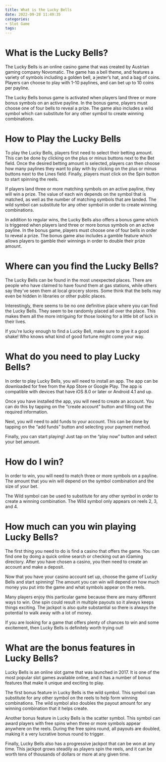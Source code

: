 ```yaml
---
title: What is the Lucky Bells
date: 2022-09-28 11:49:35
categories:
- Slot Game
tags:
---
```



# What is the Lucky Bells?

The Lucky Bells is an online casino game that was created by Austrian gaming company Novomatic. The game has a bell theme, and features a variety of symbols including a golden bell, a jester’s hat, and a bag of coins. Players can choose to play with 1-10 paylines, and can bet up to 10 coins per payline.

The Lucky Bells bonus game is activated when players land three or more bonus symbols on an active payline. In the bonus game, players must choose one of four bells to reveal a prize. The game also includes a wild symbol which can substitute for any other symbol to create winning combinations.

# How to Play the Lucky Bells

To play the Lucky Bells, players first need to select their betting amount. This can be done by clicking on the plus or minus buttons next to the Bet field. Once the desired betting amount is selected, players can then choose how many paylines they want to play with by clicking on the plus or minus buttons next to the Lines field. Finally, players must click on the Spin button to start spinning the reels.

If players land three or more matching symbols on an active payline, they will win a prize. The value of each win depends on the symbol that is matched, as well as the number of matching symbols that are landed. The wild symbol can substitute for any other symbol in order to create winning combinations.

In addition to regular wins, the Lucky Bells also offers a bonus game which is triggered when players land three or more bonus symbols on an active payline. In the bonus game, players must choose one of four bells in order to reveal a prize. The bonus game also includes a gamble feature which allows players to gamble their winnings in order to double their prize amount.

# Where can you find the Lucky Bells?

The Lucky Bells can be found in the most unexpected places. There are people who have claimed to have found them at gas stations, while others say they've seen them at local grocery stores. Some think that the bells may even be hidden in libraries or other public places.

Interestingly, there seems to be no one definitive place where you can find the Lucky Bells. They seem to be randomly placed all over the place. This makes them all the more intriguing for those looking for a little bit of luck in their lives.

If you're lucky enough to find a Lucky Bell, make sure to give it a good shake! Who knows what kind of good fortune might come your way.

# What do you need to play Lucky Bells?

In order to play Lucky Bells, you will need to install an app. The app can be downloaded for free from the App Store or Google Play. The app is compatible with devices that have iOS 8.0 or later or Android 4.1 and up.

Once you have installed the app, you will need to create an account. You can do this by tapping on the “create account” button and filling out the required information.

Next, you will need to add funds to your account. This can be done by tapping on the “add funds” button and selecting your payment method.

Finally, you can start playing! Just tap on the “play now” button and select your bet amount.

# How do I win?

In order to win, you will need to match three or more symbols on a payline. The amount that you win will depend on the symbol combination and the size of your bet.

The Wild symbol can be used to substitute for any other symbol in order to create a winning combination. The Wild symbol only appears on reels 2, 3, and 4.

# How much can you win playing Lucky Bells?

The first thing you need to do is find a casino that offers the game. You can find one by doing a quick online search or checking out an iGaming directory. After you have chosen a casino, you then need to create an account and make a deposit.

Now that you have your casino account set up, choose the game of Lucky Bells and start spinning! The amount you can win will depend on how much money you put into the game and what symbols appear on the reels.

Many players enjoy this particular game because there are many different ways to win. One spin could result in multiple payouts so it always keeps things exciting. The jackpot is also quite substantial so there is always the potential to walk away with a lot of money.

If you are looking for a game that offers plenty of chances to win and some excitement, then Lucky Bells is definitely worth trying out!

# What are the bonus features in Lucky Bells?

Lucky Bells is an online slot game that was launched in 2017. It is one of the most popular slot games available online, and it has a number of bonus features that make it unique and exciting to play.

The first bonus feature in Lucky Bells is the wild symbol. This symbol can substitute for any other symbol on the reels to help form winning combinations. The wild symbol also doubles the payout amount for any winning combination that it helps create.

Another bonus feature in Lucky Bells is the scatter symbol. This symbol can award players with free spins when three or more symbols appear anywhere on the reels. During the free spins round, all payouts are doubled, making it a very lucrative bonus round to trigger.

Finally, Lucky Bells also has a progressive jackpot that can be won at any time. This jackpot grows steadily as players spin the reels, and it can be worth tens of thousands of dollars or more at any given time.